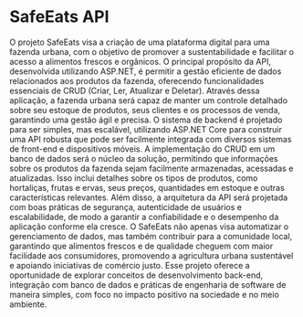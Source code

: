 # SafeEats API
O projeto SafeEats visa a criação de uma plataforma digital para uma fazenda urbana, com o objetivo de promover a sustentabilidade e facilitar o acesso a alimentos frescos e orgânicos. O principal propósito da API, desenvolvida utilizando ASP.NET, é permitir a gestão eficiente de dados relacionados aos produtos da fazenda, oferecendo funcionalidades essenciais de CRUD (Criar, Ler, Atualizar e Deletar).
Através dessa aplicação, a fazenda urbana será capaz de manter um controle detalhado sobre seu estoque de produtos, seus clientes e os processos de venda, garantindo uma gestão ágil e precisa. O sistema de backend é projetado para ser simples, mas escalável, utilizando ASP.NET Core para construir uma API robusta que pode ser facilmente integrada com diversos sistemas de front-end e dispositivos móveis.
A implementação do CRUD em um banco de dados será o núcleo da solução, permitindo que informações sobre os produtos da fazenda sejam facilmente armazenadas, acessadas e atualizadas. Isso inclui detalhes sobre os tipos de produtos, como hortaliças, frutas e ervas, seus preços, quantidades em estoque e outras características relevantes.
Além disso, a arquitetura da API será projetada com boas práticas de segurança, autenticidade de usuários e escalabilidade, de modo a garantir a confiabilidade e o desempenho da aplicação conforme ela cresce.
O SafeEats não apenas visa automatizar o gerenciamento de dados, mas também contribuir para a comunidade local, garantindo que alimentos frescos e de qualidade cheguem com maior facilidade aos consumidores, promovendo a agricultura urbana sustentável e apoiando iniciativas de comércio justo.
Esse projeto oferece a oportunidade de explorar conceitos de desenvolvimento back-end, integração com banco de dados e práticas de engenharia de software de maneira simples, com foco no impacto positivo na sociedade e no meio ambiente.
